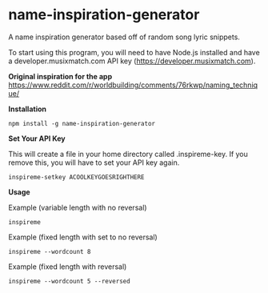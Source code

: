 # name-inspiration-generator

A name inspiration generator based off of random song lyric snippets.

To start using this program, you will need to have Node.js installed and have a developer.musixmatch.com API key (https://developer.musixmatch.com).

**Original inspiration for the app**
https://www.reddit.com/r/worldbuilding/comments/76rkwp/naming_technique/

**Installation**

```
npm install -g name-inspiration-generator
```

**Set Your API Key**

This will create a file in your home directory called .inspireme-key. If you remove this, you will have to set your API key again.

```
inspireme-setkey ACOOLKEYGOESRIGHTHERE
```

**Usage**

Example (variable length with no reversal)

```
inspireme
```

Example (fixed length with set to no reversal)

```
inspireme --wordcount 8
```

Example (fixed length with reversal)

```
inspireme --wordcount 5 --reversed
```
